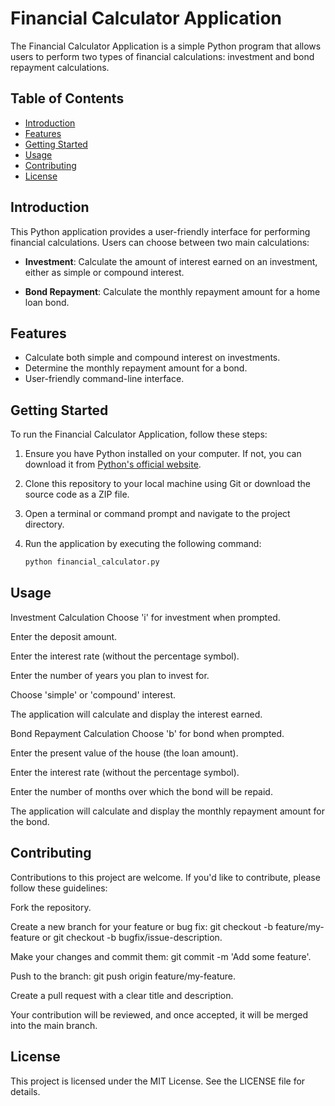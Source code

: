 # Financial Calculator Application

The Financial Calculator Application is a simple Python program that allows users to perform two types of financial calculations: investment and bond repayment calculations.

## Table of Contents

- [Introduction](#introduction)
- [Features](#features)
- [Getting Started](#getting-started)
- [Usage](#usage)
- [Contributing](#contributing)
- [License](#license)

## Introduction

This Python application provides a user-friendly interface for performing financial calculations. Users can choose between two main calculations:

- **Investment**: Calculate the amount of interest earned on an investment, either as simple or compound interest.

- **Bond Repayment**: Calculate the monthly repayment amount for a home loan bond.

## Features

- Calculate both simple and compound interest on investments.
- Determine the monthly repayment amount for a bond.
- User-friendly command-line interface.

## Getting Started

To run the Financial Calculator Application, follow these steps:

1. Ensure you have Python installed on your computer. If not, you can download it from [Python's official website](https://www.python.org/downloads/).

2. Clone this repository to your local machine using Git or download the source code as a ZIP file.

3. Open a terminal or command prompt and navigate to the project directory.

4. Run the application by executing the following command:

   ```bash
   python financial_calculator.py
   
## Usage
Investment Calculation
Choose 'i' for investment when prompted.

Enter the deposit amount.

Enter the interest rate (without the percentage symbol).

Enter the number of years you plan to invest for.

Choose 'simple' or 'compound' interest.

The application will calculate and display the interest earned.

Bond Repayment Calculation
Choose 'b' for bond when prompted.

Enter the present value of the house (the loan amount).

Enter the interest rate (without the percentage symbol).

Enter the number of months over which the bond will be repaid.

The application will calculate and display the monthly repayment amount for the bond.

## Contributing

Contributions to this project are welcome. If you'd like to contribute, please follow these guidelines:

Fork the repository.

Create a new branch for your feature or bug fix: git checkout -b feature/my-feature or git checkout -b bugfix/issue-description.

Make your changes and commit them: git commit -m 'Add some feature'.

Push to the branch: git push origin feature/my-feature.

Create a pull request with a clear title and description.

Your contribution will be reviewed, and once accepted, it will be merged into the main branch.

## License
This project is licensed under the MIT License. See the LICENSE file for details.
